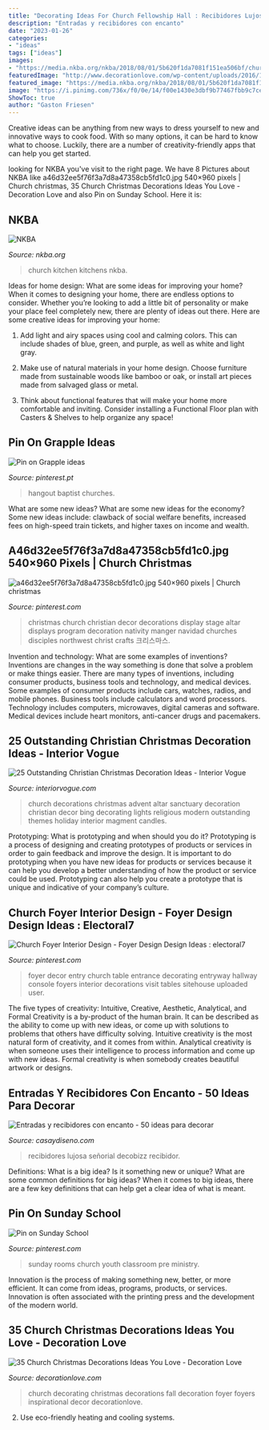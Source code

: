 ```yaml
---
title: "Decorating Ideas For Church Fellowship Hall : Recibidores Lujosa Señorial Decobizz Recibidor"
description: "Entradas y recibidores con encanto"
date: "2023-01-26"
categories:
- "ideas"
tags: ["ideas"]
images:
- "https://media.nkba.org/nkba/2018/08/01/5b620f1da7081f151ea506bf/church-kitchen-by-stainless-steel-kitchens-inc-1280x1280.jpg"
featuredImage: "http://www.decorationlove.com/wp-content/uploads/2016/10/Church-Foyer-Decorating-Ideas-Fall.jpg"
featured_image: "https://media.nkba.org/nkba/2018/08/01/5b620f1da7081f151ea506bf/church-kitchen-by-stainless-steel-kitchens-inc-1280x1280.jpg"
image: "https://i.pinimg.com/736x/f0/0e/14/f00e1430e3dbf9b77467fbb9c7ce0aa0--sunday-school-rooms-pre-school.jpg"
ShowToc: true
author: "Gaston Friesen"
---
```



Creative ideas can be anything from new ways to dress yourself to new and innovative ways to cook food. With so many options, it can be hard to know what to choose. Luckily, there are a number of creativity-friendly apps that can help you get started.

	

		
looking for NKBA you've visit to the right page. We have 8 Pictures about NKBA like a46d32ee5f76f3a7d8a47358cb5fd1c0.jpg 540×960 pixels | Church christmas, 35 Church Christmas Decorations Ideas You Love - Decoration Love and also Pin on Sunday School. Here it is:
		
    
## NKBA

<img loading=lazy src="https://media.nkba.org/nkba/2018/08/01/5b620f1da7081f151ea506bf/church-kitchen-by-stainless-steel-kitchens-inc-1280x1280.jpg" onerror="this.onerror=null;this.src='https://tse4.mm.bing.net/th?id=OIP.pDKktgrEFk0z9CHvozBZUQHaEm&amp;pid=15.1';" alt="NKBA">

_Source: nkba.org_

>church kitchen kitchens nkba. 

	

Ideas for home design: What are some ideas for improving your home?
When it comes to designing your home, there are endless options to consider. Whether you’re looking to add a little bit of personality or make your place feel completely new, there are plenty of ideas out there. Here are some creative ideas for improving your home: 
1. Add light and airy spaces using cool and calming colors. This can include shades of blue, green, and purple, as well as white and light gray.

2. Make use of natural materials in your home design. Choose furniture made from sustainable woods like bamboo or oak, or install art pieces made from salvaged glass or metal.

3. Think about functional features that will make your home more comfortable and inviting. Consider installing a Functional Floor plan with Casters & Shelves to help organize any space! 


    
## Pin On Grapple Ideas

<img loading=lazy src="https://i.pinimg.com/originals/a5/ea/b8/a5eab829af6caad1e28d92f91a976c3f.jpg" onerror="this.onerror=null;this.src='https://tse1.mm.bing.net/th?id=OIP.F7pNbekFCxOILuvWhEFuXQHaEK&amp;pid=15.1';" alt="Pin on Grapple ideas">

_Source: pinterest.pt_

>hangout baptist churches. 

	

What are some new ideas?
What are some new ideas for the economy? 
Some new ideas include: clawback of social welfare benefits, increased fees on high-speed train tickets, and higher taxes on income and wealth.

    
## A46d32ee5f76f3a7d8a47358cb5fd1c0.jpg 540×960 Pixels | Church Christmas

<img loading=lazy src="https://i.pinimg.com/originals/46/a4/c4/46a4c4d9a9d0cf8754806cc29cd06e4d.jpg" onerror="this.onerror=null;this.src='https://tse4.mm.bing.net/th?id=OIP.m2xFe2b6UB5dFyp9-55I7QHaNK&amp;pid=15.1';" alt="a46d32ee5f76f3a7d8a47358cb5fd1c0.jpg 540×960 pixels | Church christmas">

_Source: pinterest.com_

>christmas church christian decor decorations display stage altar displays program decoration nativity manger navidad churches disciples northwest christ crafts 크리스마스. 

	

Invention and technology: What are some examples of inventions?
Inventions are changes in the way something is done that solve a problem or make things easier. There are many types of inventions, including consumer products, business tools and technology, and medical devices. Some examples of consumer products include cars, watches, radios, and mobile phones. Business tools include calculators and word processors. Technology includes computers, microwaves, digital cameras and software. Medical devices include heart monitors, anti-cancer drugs and pacemakers.

    
## 25 Outstanding Christian Christmas Decoration Ideas - Interior Vogue

<img loading=lazy src="http://interiorvogue.com/wp-content/uploads/2016/09/Advent-Church-Decorations.jpg" onerror="this.onerror=null;this.src='https://tse2.mm.bing.net/th?id=OIP.VQb7HC3fCPNAgZ-dlv_VDgHaJ3&amp;pid=15.1';" alt="25 Outstanding Christian Christmas Decoration Ideas - Interior Vogue">

_Source: interiorvogue.com_

>church decorations christmas advent altar sanctuary decoration christian decor bing decorating lights religious modern outstanding themes holiday interior magment candles. 

	

Prototyping: What is prototyping and when should you do it?
Prototyping is a process of designing and creating prototypes of products or services in order to gain feedback and improve the design. It is important to do prototyping when you have new ideas for products or services because it can help you develop a better understanding of how the product or service could be used. Prototyping can also help you create a prototype that is unique and indicative of your company’s culture.

    
## Church Foyer Interior Design - Foyer Design Design Ideas : Electoral7

<img loading=lazy src="https://i.pinimg.com/736x/d7/d1/0a/d7d10aeb78e8165b73f549176c17950b--foyer-wall-decor-foyer-design.jpg" onerror="this.onerror=null;this.src='https://tse4.mm.bing.net/th?id=OIP.TvtCbfaiwboStDF2gfOORwHaL4&amp;pid=15.1';" alt="Church Foyer Interior Design - Foyer Design Design Ideas : electoral7">

_Source: pinterest.com_

>foyer decor entry church table entrance decorating entryway hallway console foyers interior decorations visit tables sitehouse uploaded user. 

	

The five types of creativity: Intuitive, Creative, Aesthetic, Analytical, and Formal
Creativity is a by-product of the human brain. It can be described as the ability to come up with new ideas, or come up with solutions to problems that others have difficulty solving. Intuitive creativity is the most natural form of creativity, and it comes from within. Analytical creativity is when someone uses their intelligence to process information and come up with new ideas. Formal creativity is when somebody creates beautiful artwork or designs.

    
## Entradas Y Recibidores Con Encanto - 50 Ideas Para Decorar

<img loading=lazy src="https://casaydiseno.com/wp-content/uploads/2015/08/entrada-deco-lujosa-señorial.jpg" onerror="this.onerror=null;this.src='https://tse1.mm.bing.net/th?id=OIP.Khn9N3fq1CMWWIaSKYX9VAHaLG&amp;pid=15.1';" alt="Entradas y recibidores con encanto - 50 ideas para decorar">

_Source: casaydiseno.com_

>recibidores lujosa señorial decobizz recibidor. 

	

Definitions: What is a big idea? Is it something new or unique? What are some common definitions for big ideas?
When it comes to big ideas, there are a few key definitions that can help get a clear idea of what is meant.

    
## Pin On Sunday School

<img loading=lazy src="https://i.pinimg.com/736x/f0/0e/14/f00e1430e3dbf9b77467fbb9c7ce0aa0--sunday-school-rooms-pre-school.jpg" onerror="this.onerror=null;this.src='https://tse3.mm.bing.net/th?id=OIP.NE7ZeRdnJUAMREQqTSZH3QHaFj&amp;pid=15.1';" alt="Pin on Sunday School">

_Source: pinterest.com_

>sunday rooms church youth classroom pre ministry. 

	

Innovation is the process of making something new, better, or more efficient. It can come from ideas, programs, products, or services. Innovation is often associated with the printing press and the development of the modern world.

    
## 35 Church Christmas Decorations Ideas You Love - Decoration Love

<img loading=lazy src="http://www.decorationlove.com/wp-content/uploads/2016/10/Church-Foyer-Decorating-Ideas-Fall.jpg" onerror="this.onerror=null;this.src='https://tse2.mm.bing.net/th?id=OIP.RFRYj7dY3zp0Qqr3gruQcwHaJ3&amp;pid=15.1';" alt="35 Church Christmas Decorations Ideas You Love - Decoration Love">

_Source: decorationlove.com_

>church decorating christmas decorations fall decoration foyer foyers inspirational decor decorationlove. 

	

2. Use eco-friendly heating and cooling systems.

